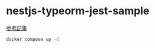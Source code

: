 # nestjs-typeorm-jest-sample
[参考記事](https://developer.dip-net.co.jp/)


```bash
docker compose up -d
```

